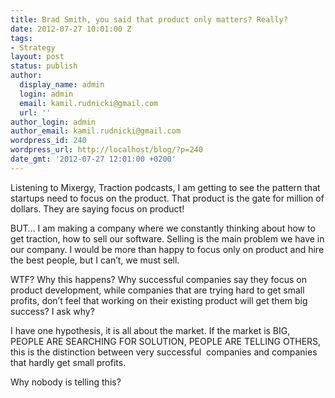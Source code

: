 ```yaml
---
title: Brad Smith, you said that product only matters? Really?
date: 2012-07-27 10:01:00 Z
tags:
- Strategy
layout: post
status: publish
author:
  display_name: admin
  login: admin
  email: kamil.rudnicki@gmail.com
  url: ''
author_login: admin
author_email: kamil.rudnicki@gmail.com
wordpress_id: 240
wordpress_url: http://localhost/blog/?p=240
date_gmt: '2012-07-27 12:01:00 +0200'
---
```


<p>Listening to Mixergy, Traction podcasts, I am getting to see the pattern that startups need to focus on the product. That product is the gate for million of dollars. They are saying focus on product!</p>
<p>BUT&#8230; I am making a company where we constantly thinking about how to get traction, how to sell our software. Selling is the main problem we have in our company. I would be more than happy to focus only on product and hire the best people, but I can&#8217;t, we must sell.</p>
<p>WTF? Why this happens? Why successful companies say they focus on product development, while companies that are trying hard to get small profits, don&#8217;t feel that working on their existing product will get them big success? I ask why?</p>
<p>I have one hypothesis, it is all about the market. If the market is BIG, PEOPLE ARE SEARCHING FOR SOLUTION, PEOPLE ARE TELLING OTHERS, this is the distinction between very successful  companies and companies that hardly get small profits.</p>
<p>Why nobody is telling this?</p>
